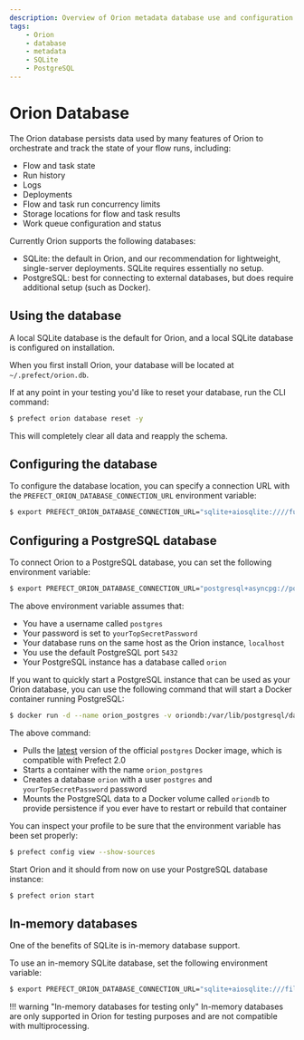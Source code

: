 ```yaml
---
description: Overview of Orion metadata database use and configuration.
tags:
    - Orion
    - database
    - metadata
    - SQLite
    - PostgreSQL
---
```


# Orion Database

The Orion database persists data used by many features of Orion to orchestrate and track the state of your flow runs, including:

- Flow and task state
- Run history
- Logs
- Deployments
- Flow and task run concurrency limits
- Storage locations for flow and task results
- Work queue configuration and status

Currently Orion supports the following databases:

- SQLite: the default in Orion, and our recommendation for lightweight, single-server deployments. SQLite requires essentially no setup.
- PostgreSQL: best for connecting to external databases, but does require additional setup (such as Docker).

## Using the database

A local SQLite database is the default for Orion, and a local SQLite database is configured on installation.

When you first install Orion, your database will be located at `~/.prefect/orion.db`.

If at any point in your testing you'd like to reset your database, run the CLI command:  

```bash
$ prefect orion database reset -y
```

This will completely clear all data and reapply the schema.


## Configuring the database

To configure the database location, you can specify a connection URL with the `PREFECT_ORION_DATABASE_CONNECTION_URL` environment variable:

```bash
$ export PREFECT_ORION_DATABASE_CONNECTION_URL="sqlite+aiosqlite:////full/path/to/a/location/orion.db"
```

## Configuring a PostgreSQL database

To connect Orion to a PostgreSQL database, you can set the following environment variable:

```bash
$ export PREFECT_ORION_DATABASE_CONNECTION_URL="postgresql+asyncpg://postgres:yourTopSecretPassword@localhost:5432/orion"
```

The above environment variable assumes that:

- You have a username called `postgres`
- Your password is set to `yourTopSecretPassword`
- Your database runs on the same host as the Orion instance, `localhost`
- You use the default PostgreSQL port `5432`
- Your PostgreSQL instance has a database called `orion`

If you want to quickly start a PostgreSQL instance that can be used as your Orion database, you can use the following command that will start a Docker container running PostgreSQL:

```bash
$ docker run -d --name orion_postgres -v oriondb:/var/lib/postgresql/data -p 5432:5432 -e POSTGRES_USER=postgres -e POSTGRES_PASSWORD=yourTopSecretPassword -e POSTGRES_DB=orion postgres:latest
```

The above command:

- Pulls the [latest](https://hub.docker.com/_/postgres?tab=tags) version of the official `postgres` Docker image, which is compatible with Prefect 2.0
- Starts a container with the name `orion_postgres`
- Creates a database `orion` with a user `postgres` and `yourTopSecretPassword` password
- Mounts the PostgreSQL data to a Docker volume called `oriondb` to provide persistence if you ever have to restart or rebuild that container

You can inspect your profile to be sure that the environment variable has been set properly:

```bash
$ prefect config view --show-sources
```

Start Orion and it should from now on use your PostgreSQL database instance:

```bash
$ prefect orion start
```

## In-memory databases

One of the benefits of SQLite is in-memory database support. 

To use an in-memory SQLite database, set the following environment variable:

```bash
$ export PREFECT_ORION_DATABASE_CONNECTION_URL="sqlite+aiosqlite:///file::memory:?cache=shared&uri=true&check_same_thread=false"
```

!!! warning "In-memory databases for testing only"
    In-memory databases are only supported in Orion for testing purposes and are not compatible with multiprocessing.  
